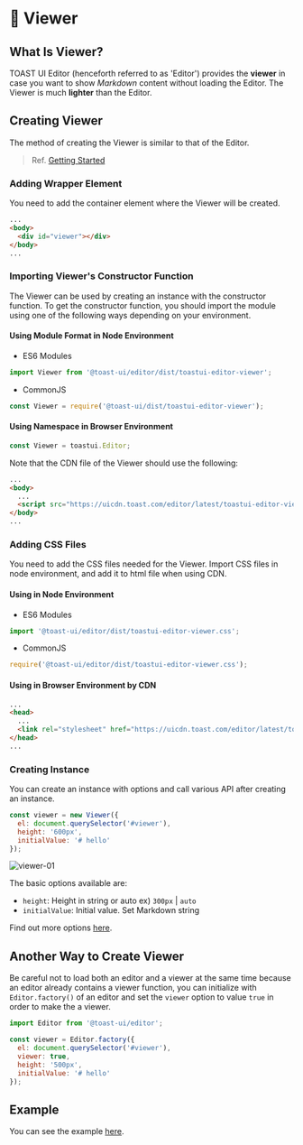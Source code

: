 # 👀 Viewer

## What Is Viewer?

TOAST UI Editor (henceforth referred to as 'Editor') provides the **viewer** in case you want to show _Markdown_ content without loading the Editor. The Viewer is much **lighter** than the Editor.

## Creating Viewer

The method of creating the Viewer is similar to that of the Editor.

> Ref. [Getting Started](https://github.com/nhn/tui.editor/blob/master/docs/en/getting-started.md)

### Adding Wrapper Element

You need to add the container element where the Viewer will be created.

```html
...
<body>
  <div id="viewer"></div>
</body>
...
```

### Importing Viewer's Constructor Function

The Viewer can be used by creating an instance with the constructor function. To get the constructor function, you should import the module using one of the following ways depending on your environment.

#### Using Module Format in Node Environment

- ES6 Modules

```javascript
import Viewer from '@toast-ui/editor/dist/toastui-editor-viewer';
```

- CommonJS

```javascript
const Viewer = require('@toast-ui/dist/toastui-editor-viewer');
```

#### Using Namespace in Browser Environment

```javascript
const Viewer = toastui.Editor;
```

Note that the CDN file of the Viewer should use the following:

```html
...
<body>
  ...
  <script src="https://uicdn.toast.com/editor/latest/toastui-editor-viewer.js"></script>
</body>
...
```

### Adding CSS Files

You need to add the CSS files needed for the Viewer. Import CSS files in node environment, and add it to html file when using CDN.

#### Using in Node Environment

- ES6 Modules

```javascript
import '@toast-ui/editor/dist/toastui-editor-viewer.css';
```

- CommonJS

```javascript
require('@toast-ui/editor/dist/toastui-editor-viewer.css');
```

#### Using in Browser Environment by CDN

```html
...
<head>
  ...
  <link rel="stylesheet" href="https://uicdn.toast.com/editor/latest/toastui-editor-viewer.min.css" />
</head>
...
```

### Creating Instance

You can create an instance with options and call various API after creating an instance.

```js
const viewer = new Viewer({
  el: document.querySelector('#viewer'),
  height: '600px',
  initialValue: '# hello'
});
```

![viewer-01](https://user-images.githubusercontent.com/37766175/121862304-a3ccc980-cd35-11eb-92c8-02b0e6fcf3cf.png)

The basic options available are:

- `height`: Height in string or auto ex) `300px` | `auto`
- `initialValue`: Initial value. Set Markdown string

Find out more options [here](https://nhn.github.io/tui.editor/latest/ToastUIEditorViewer).

## Another Way to Create Viewer

Be careful not to load both an editor and a viewer at the same time because an editor already contains a viewer function, you can initialize with `Editor.factory()` of an editor and set the `viewer` option to value `true` in order to make the a viewer.

```js
import Editor from '@toast-ui/editor';

const viewer = Editor.factory({
  el: document.querySelector('#viewer'),
  viewer: true,
  height: '500px',
  initialValue: '# hello'
});
```

## Example

You can see the example [here](https://nhn.github.io/tui.editor/latest/tutorial-example04-viewer).
